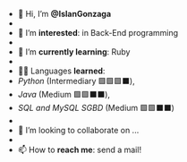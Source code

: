 - 👋 Hi, I’m **@IslanGonzaga**
- 
- 👀 I’m **interested**: in Back-End programming
- 
- 🌱 I’m **currently learning**: Ruby
- 
- 👨‍💻 Languages **learned**:
-   *Python* (Intermediary 🟩🟩🟩⬛),
-   *Java* (Medium 🟩🟩⬛⬛),
-   *SQL and MySQL SGBD* (Medium 🟩🟩⬛⬛)
-   
- 💞️ I’m looking to collaborate on ...
- 
- 📫 How to **reach me**: send a mail!
